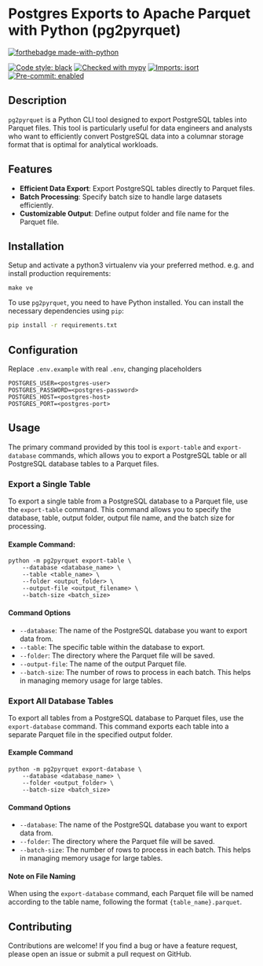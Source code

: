 Postgres Exports to Apache Parquet with Python (pg2pyrquet)
====================

[![forthebadge made-with-python](http://ForTheBadge.com/images/badges/made-with-python.svg)](https://www.python.org/)

[![Code style: black](https://img.shields.io/badge/code%20style-black-000000.svg)](https://github.com/psf/black)
[![Checked with mypy](http://www.mypy-lang.org/static/mypy_badge.svg)](http://mypy-lang.org/)
[![Imports: isort](https://img.shields.io/badge/%20imports-isort-%231674b1?style=flat&labelColor=ef8336)](https://pycqa.github.io/isort/)
[![Pre-commit: enabled](https://img.shields.io/badge/pre--commit-enabled-brightgreen?logo=pre-commit&logoColor=white&style=flat)](https://github.com/pre-commit/pre-commit)

## Description

`pg2pyrquet` is a Python CLI tool designed to export PostgreSQL tables into Parquet files.
This tool is particularly useful for data engineers and analysts who want to efficiently convert PostgreSQL data into a columnar storage format that is optimal for analytical workloads.


## Features

- **Efficient Data Export**: Export PostgreSQL tables directly to Parquet files.
- **Batch Processing**: Specify batch size to handle large datasets efficiently.
- **Customizable Output**: Define output folder and file name for the Parquet file.


## Installation

Setup and activate a python3 virtualenv via your preferred method. e.g. and install production requirements:

```shell
make ve
```


To use `pg2pyrquet`, you need to have Python installed. You can install the necessary dependencies using `pip`:

```sh
pip install -r requirements.txt
```

Configuration
--------------

Replace `.env.example` with real `.env`, changing placeholders

```
POSTGRES_USER=<postgres-user>
POSTGRES_PASSWORD=<postgres-password>
POSTGRES_HOST=<postgres-host>
POSTGRES_PORT=<postgres-port>
```

Usage
-----

The primary command provided by this tool is `export-table` and `export-database` commands,
which allows you to export a PostgreSQL table or all PostgreSQL database tables to a Parquet files.

### Export a Single Table

To export a single table from a PostgreSQL database to a Parquet file, use the `export-table` command.
This command allows you to specify the database, table, output folder, output file name, and the batch size for processing.

#### Example Command:

```shell
python -m pg2pyrquet export-table \
    --database <database_name> \
    --table <table_name> \
    --folder <output_folder> \
    --output-file <output_filename> \
    --batch-size <batch_size>
```

#### Command Options

- `--database`: The name of the PostgreSQL database you want to export data from.
- `--table`: The specific table within the database to export.
- `--folder`: The directory where the Parquet file will be saved.
- `--output-file`: The name of the output Parquet file.
- `--batch-size`: The number of rows to process in each batch. This helps in managing memory usage for large tables.

### Export All Database Tables

To export all tables from a PostgreSQL database to Parquet files, use the `export-database` command.
This command exports each table into a separate Parquet file in the specified output folder.

#### Example Command

```shell
python -m pg2pyrquet export-database \
    --database <database_name> \
    --folder <output_folder> \
    --batch-size <batch_size>
```

#### Command Options

- `--database`: The name of the PostgreSQL database you want to export data from.
- `--folder`: The directory where the Parquet file will be saved.
- `--batch-size`: The number of rows to process in each batch. This helps in managing memory usage for large tables.


#### Note on File Naming
When using the `export-database` command, each Parquet file will be named according to the table name, following the format `{table_name}.parquet`.


Contributing
------------
Contributions are welcome!
If you find a bug or have a feature request, please open an issue or submit a pull request on GitHub.
